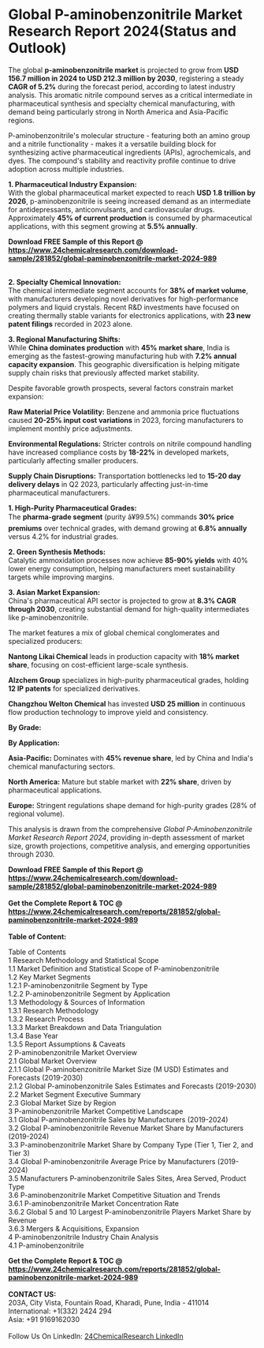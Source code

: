 <h1>Global P-aminobenzonitrile Market Research Report 2024(Status and Outlook)</h1><p>The global <strong>p-aminobenzonitrile market</strong> is projected to grow from <strong>USD 156.7 million in 2024 to USD 212.3 million by 2030</strong>, registering a steady <strong>CAGR of 5.2%</strong> during the forecast period, according to latest industry analysis. This aromatic nitrile compound serves as a critical intermediate in pharmaceutical synthesis and specialty chemical manufacturing, with demand being particularly strong in North America and Asia-Pacific regions.</p><p>P-aminobenzonitrile's molecular structure - featuring both an amino group and a nitrile functionality - makes it a versatile building block for synthesizing active pharmaceutical ingredients (APIs), agrochemicals, and dyes. The compound's stability and reactivity profile continue to drive adoption across multiple industries.</p><p><strong>1. Pharmaceutical Industry Expansion:</strong><br>
With the global pharmaceutical market expected to reach <strong>USD 1.8 trillion by 2026</strong>, p-aminobenzonitrile is seeing increased demand as an intermediate for antidepressants, anticonvulsants, and cardiovascular drugs. Approximately <strong>45% of current production</strong> is consumed by pharmaceutical applications, with this segment growing at <strong>5.5% annually</strong>.</p><div><b>Download FREE Sample of this Report @ 
            <a href="https://www.24chemicalresearch.com/download-sample/281852/global-paminobenzonitrile-market-2024-989">
            https://www.24chemicalresearch.com/download-sample/281852/global-paminobenzonitrile-market-2024-989</a></b></div><br><p><strong>2. Specialty Chemical Innovation:</strong><br>
The chemical intermediate segment accounts for <strong>38% of market volume</strong>, with manufacturers developing novel derivatives for high-performance polymers and liquid crystals. Recent R&amp;D investments have focused on creating thermally stable variants for electronics applications, with <strong>23 new patent filings</strong> recorded in 2023 alone.</p><p><strong>3. Regional Manufacturing Shifts:</strong><br>
While <strong>China dominates production</strong> with <strong>45% market share</strong>, India is emerging as the fastest-growing manufacturing hub with <strong>7.2% annual capacity expansion</strong>. This geographic diversification is helping mitigate supply chain risks that previously affected market stability.</p><p>Despite favorable growth prospects, several factors constrain market expansion:</p><p><strong>Raw Material Price Volatility:</strong> Benzene and ammonia price fluctuations caused <strong>20-25% input cost variations</strong> in 2023, forcing manufacturers to implement monthly price adjustments.</p><p><strong>Environmental Regulations:</strong> Stricter controls on nitrile compound handling have increased compliance costs by <strong>18-22%</strong> in developed markets, particularly affecting smaller producers.</p><p><strong>Supply Chain Disruptions:</strong> Transportation bottlenecks led to <strong>15-20 day delivery delays</strong> in Q2 2023, particularly affecting just-in-time pharmaceutical manufacturers.</p><p><strong>1. High-Purity Pharmaceutical Grades:</strong><br>
The <strong>pharma-grade segment</strong> (purity â¥99.5%) commands <strong>30% price premiums</strong> over technical grades, with demand growing at <strong>6.8% annually</strong> versus 4.2% for industrial grades.</p><p><strong>2. Green Synthesis Methods:</strong><br>
Catalytic ammoxidation processes now achieve <strong>85-90% yields</strong> with 40% lower energy consumption, helping manufacturers meet sustainability targets while improving margins.</p><p><strong>3. Asian Market Expansion:</strong><br>
China's pharmaceutical API sector is projected to grow at <strong>8.3% CAGR through 2030</strong>, creating substantial demand for high-quality intermediates like p-aminobenzonitrile.</p><p>The market features a mix of global chemical conglomerates and specialized producers:</p><p><strong>Nantong Likai Chemical</strong> leads in production capacity with <strong>18% market share</strong>, focusing on cost-efficient large-scale synthesis.</p><p><strong>Alzchem Group</strong> specializes in high-purity pharmaceutical grades, holding <strong>12 IP patents</strong> for specialized derivatives.</p><p><strong>Changzhou Welton Chemical</strong> has invested <strong>USD 25 million</strong> in continuous flow production technology to improve yield and consistency.</p><p><strong>By Grade:</strong></p><p><strong>By Application:</strong></p><p><strong>Asia-Pacific:</strong> Dominates with <strong>45% revenue share</strong>, led by China and India's chemical manufacturing sectors.</p><p><strong>North America:</strong> Mature but stable market with <strong>22% share</strong>, driven by pharmaceutical applications.</p><p><strong>Europe:</strong> Stringent regulations shape demand for high-purity grades (28% of regional volume).</p><p>This analysis is drawn from the comprehensive <em>Global P-Aminobenzonitrile Market Research Report 2024</em>, providing in-depth assessment of market size, growth projections, competitive analysis, and emerging opportunities through 2030.</p><div><b>Download FREE Sample of this Report @ 
            <a href="https://www.24chemicalresearch.com/download-sample/281852/global-paminobenzonitrile-market-2024-989">
            https://www.24chemicalresearch.com/download-sample/281852/global-paminobenzonitrile-market-2024-989</a></b></div><br><div><b>Get the Complete Report & TOC @ 
            <a href="https://www.24chemicalresearch.com/reports/281852/global-paminobenzonitrile-market-2024-989">
            https://www.24chemicalresearch.com/reports/281852/global-paminobenzonitrile-market-2024-989</a></b></div><br>
            <b>Table of Content:</b><p>Table of Contents<br />
 1 Research Methodology and Statistical Scope<br />
 1.1 Market Definition and Statistical Scope of P-aminobenzonitrile<br />
 1.2 Key Market Segments<br />
 1.2.1 P-aminobenzonitrile Segment by Type<br />
 1.2.2 P-aminobenzonitrile Segment by Application<br />
 1.3 Methodology & Sources of Information<br />
 1.3.1 Research Methodology<br />
 1.3.2 Research Process<br />
 1.3.3 Market Breakdown and Data Triangulation<br />
 1.3.4 Base Year<br />
 1.3.5 Report Assumptions & Caveats<br />
 2 P-aminobenzonitrile Market Overview<br />
 2.1 Global Market Overview<br />
 2.1.1 Global P-aminobenzonitrile Market Size (M USD) Estimates and Forecasts (2019-2030)<br />
 2.1.2 Global P-aminobenzonitrile Sales Estimates and Forecasts (2019-2030)<br />
 2.2 Market Segment Executive Summary<br />
 2.3 Global Market Size by Region<br />
 3 P-aminobenzonitrile Market Competitive Landscape<br />
 3.1 Global P-aminobenzonitrile Sales by Manufacturers (2019-2024)<br />
 3.2 Global P-aminobenzonitrile Revenue Market Share by Manufacturers (2019-2024)<br />
 3.3 P-aminobenzonitrile Market Share by Company Type (Tier 1, Tier 2, and Tier 3)<br />
 3.4 Global P-aminobenzonitrile Average Price by Manufacturers (2019-2024)<br />
 3.5 Manufacturers P-aminobenzonitrile Sales Sites, Area Served, Product Type<br />
 3.6 P-aminobenzonitrile Market Competitive Situation and Trends<br />
 3.6.1 P-aminobenzonitrile Market Concentration Rate<br />
 3.6.2 Global 5 and 10 Largest P-aminobenzonitrile Players Market Share by Revenue<br />
 3.6.3 Mergers & Acquisitions, Expansion<br />
 4 P-aminobenzonitrile Industry Chain Analysis<br />
 4.1 P-aminobenzonitrile </p><div><b>Get the Complete Report & TOC @ 
            <a href="https://www.24chemicalresearch.com/reports/281852/global-paminobenzonitrile-market-2024-989">
            https://www.24chemicalresearch.com/reports/281852/global-paminobenzonitrile-market-2024-989</a></b></div><br><b>CONTACT US:</b><br>
            203A, City Vista, Fountain Road, Kharadi, Pune, India - 411014<br>
            International: +1(332) 2424 294<br>
            Asia: +91 9169162030 <br><br>
            Follow Us On LinkedIn: <a href="https://www.linkedin.com/company/24chemicalresearch/">24ChemicalResearch LinkedIn</a>